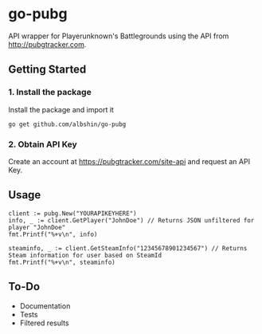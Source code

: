 # go-pubg

API wrapper for Playerunknown's Battlegrounds using the API from http://pubgtracker.com.

## Getting Started

### 1. Install the package

Install the package and import it

```
go get github.com/albshin/go-pubg
```

### 2. Obtain API Key

Create an account at https://pubgtracker.com/site-api and request an API Key.

## Usage

```
client := pubg.New("YOURAPIKEYHERE")
info, _ := client.GetPlayer("JohnDoe") // Returns JSON unfiltered for player "JohnDoe"
fmt.Printf("%+v\n", info)

steaminfo, _ := client.GetSteamInfo("12345678901234567") // Returns Steam information for user based on SteamId
fmt.Printf("%+v\n", steaminfo)
```

## To-Do
* Documentation
* Tests
* Filtered results
